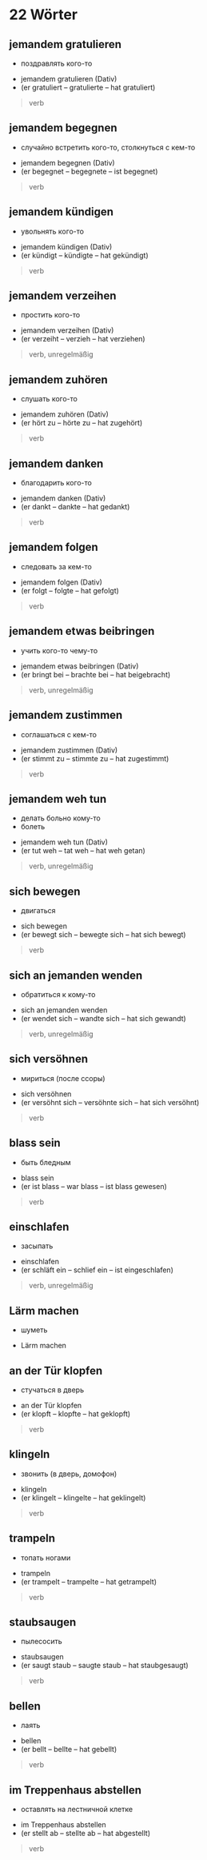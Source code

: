 # 22 Wörter

## jemandem gratulieren
- поздравлять кого-то
* jemandem gratulieren (Dativ)
* (er gratuliert  – gratulierte  – hat gratuliert)
> verb

## jemandem begegnen
- случайно встретить кого-то, столкнуться с кем-то
* jemandem begegnen (Dativ)
* (er begegnet  – begegnete  – ist begegnet)
> verb

## jemandem kündigen
- увольнять кого-то
* jemandem kündigen (Dativ)
* (er kündigt  – kündigte  – hat gekündigt)
> verb

## jemandem verzeihen
- простить кого-то
* jemandem verzeihen (Dativ)
* (er verzeiht  – verzieh  – hat verziehen)
> verb, unregelmäßig

## jemandem zuhören
- слушать кого-то
* jemandem zuhören (Dativ)
* (er hört zu  – hörte zu  – hat zugehört)
> verb

## jemandem danken
- благодарить кого-то
* jemandem danken (Dativ)
* (er dankt  – dankte  – hat gedankt)
> verb

## jemandem folgen
- следовать за кем-то
* jemandem folgen (Dativ)
* (er folgt  – folgte  – hat gefolgt)
> verb

## jemandem etwas beibringen
- учить кого-то чему-то
* jemandem etwas beibringen (Dativ)
* (er bringt bei  – brachte bei  – hat beigebracht)
> verb, unregelmäßig

## jemandem zustimmen
- соглашаться с кем-то
* jemandem zustimmen (Dativ)
* (er stimmt zu  – stimmte zu  – hat zugestimmt)
> verb

## jemandem weh tun
- делать больно кому-то
- болеть
* jemandem weh tun (Dativ)
* (er tut weh  – tat weh  – hat weh getan)
> verb, unregelmäßig

## sich bewegen
- двигаться
* sich bewegen
* (er bewegt sich  – bewegte sich  – hat sich bewegt)
> verb

## sich an jemanden wenden
- обратиться к кому-то
* sich an jemanden wenden
* (er wendet sich  – wandte sich  – hat sich gewandt)
> verb, unregelmäßig

## sich versöhnen
- мириться (после ссоры)
* sich versöhnen
* (er versöhnt sich – versöhnte sich –  hat sich versöhnt)
> verb

## blass sein
- быть бледным
* blass sein
* (er ist blass  – war blass  – ist blass gewesen)
> verb

## einschlafen
- засыпать
* einschlafen
* (er schläft ein  – schlief ein  – ist eingeschlafen)
> verb, unregelmäßig

## Lärm machen
- шуметь
* Lärm machen

## an der Tür klopfen
- стучаться в дверь
* an der Tür klopfen
* (er klopft  – klopfte  – hat geklopft)
> verb

## klingeln
- звонить (в дверь, домофон)
* klingeln
* (er klingelt  – klingelte  – hat geklingelt)
> verb

## trampeln
- топать ногами
* trampeln
* (er trampelt  – trampelte  – hat getrampelt)
> verb

## staubsaugen
- пылесосить
* staubsaugen
* (er saugt staub  – saugte staub  – hat staubgesaugt)
> verb

## bellen
- лаять
* bellen
* (er bellt – bellte – hat gebellt)
> verb

## im Treppenhaus abstellen
- оставлять на лестничной клетке  
* im Treppenhaus abstellen
* (er stellt ab – stellte ab – hat abgestellt)
> verb

